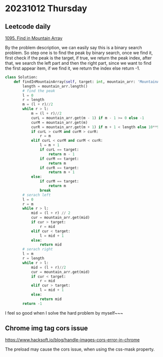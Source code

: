 # 20231012 Thursday

## Leetcode daily

[1095. Find in Mountain Array](https://leetcode.com/problems/find-in-mountain-array/description/?envType=daily-question&envId=2023-10-12)

By the problem description, we can easily say this is a binary search problem. So step one is to find the peak by binary search, once we find it, first check if the peak is the target, if true, we return the peak index, after that, we search the left part and then the right part, since we want to find the first appear item, if we find it, we return the index else return -1.

```py
class Solution:
    def findInMountainArray(self, target: int, mountain_arr: 'MountainArray') -> int:
        length = mountain_arr.length()
        # find the peak
        l = 0
        r = length
        m = (l + r)//2
        while r > l:
            m = (l + r)//2
            curL = mountain_arr.get(m - 1) if m - 1 >= 0 else -1
            curM = mountain_arr.get(m)
            curR = mountain_arr.get(m + 1) if m + 1 < length else 10**9 + 1
            if curL > curM and curM > curR:
                r = m
            elif curL < curM and curM < curR:
                l = m + 1
                if curL == target:
                    return m - 1
                if curM == target:
                    return m
                if curR == target:
                    return m + 1
            else:
                if curM == target:
                    return m
                break
        # serach left
        l = 0
        r = m
        while r > l:
            mid = (l + r) // 2
            cur = mountain_arr.get(mid)
            if cur > target:
                r = mid
            elif cur < target:
                l = mid + 1
            else:
                return mid
        # serach right
        l = m
        r = length
        while r > l:
            mid = (l + r)//2
            cur = mountain_arr.get(mid)
            if cur < target:
                r = mid
            elif cur > target:
                l = mid + 1
            else:
                return mid
        return -1
```

I feel so good when I solve the hard problem by myself~~~

## Chrome img tag cors issue

https://www.hacksoft.io/blog/handle-images-cors-error-in-chrome

The preload may cause the cors issue, when using the css-mask property.
